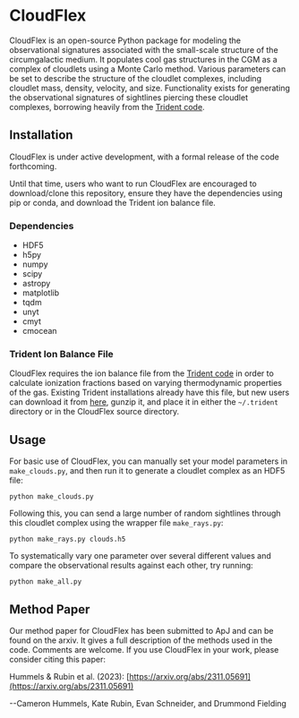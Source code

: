 # CloudFlex

CloudFlex is an open-source Python package for modeling the observational
signatures associated with the small-scale structure of the circumgalactic medium.
It populates cool gas structures in the CGM as a complex of cloudlets using
a Monte Carlo method.  Various parameters can be set to describe the
structure of the cloudlet complexes, including cloudlet mass, density, velocity,
and size.  Functionality exists for generating the observational signatures
of sightlines piercing these cloudlet complexes, borrowing heavily from the
[Trident code](https://github.com/trident-project/trident).

## Installation

CloudFlex is under active development, with a formal release of the code forthcoming.

Until that time, users who want to run CloudFlex are encouraged to download/clone
this repository, ensure they have the dependencies using pip or conda, and download
the Trident ion balance file.

### Dependencies

 * HDF5
 * h5py
 * numpy
 * scipy
 * astropy
 * matplotlib
 * tqdm
 * unyt
 * cmyt
 * cmocean

### Trident Ion Balance File

CloudFlex requires the ion balance file from the
[Trident code](https://github.com/trident-project/trident) in order to calculate
ionization fractions based on varying thermodynamic properties of the gas.  Existing
Trident installations already have this file, but new users can download it from
[here](http://trident-project.org/data/ion_table/hm2012_hr.h5.gz), gunzip it, and
place it in either the `~/.trident` directory or in the CloudFlex source directory.

## Usage

For basic use of CloudFlex, you can manually set your model parameters in
`make_clouds.py`, and then run it to generate a cloudlet complex as an HDF5 file:

```
python make_clouds.py
```

Following this, you can send a large number of random sightlines through this cloudlet
complex using the wrapper file `make_rays.py`:

```
python make_rays.py clouds.h5
```

To systematically vary one parameter over several different values and compare the
observational results against each other, try running:

```
python make_all.py
```

## Method Paper

Our method paper for CloudFlex has been submitted to ApJ and can be found on the arxiv.
It gives a full description of the methods used in the code.  Comments are welcome.
If you use CloudFlex in your work, please consider citing this paper:

Hummels & Rubin et al. (2023): [https://arxiv.org/abs/2311.05691](https://arxiv.org/abs/2311.05691)

--Cameron Hummels, Kate Rubin, Evan Schneider, and Drummond Fielding
